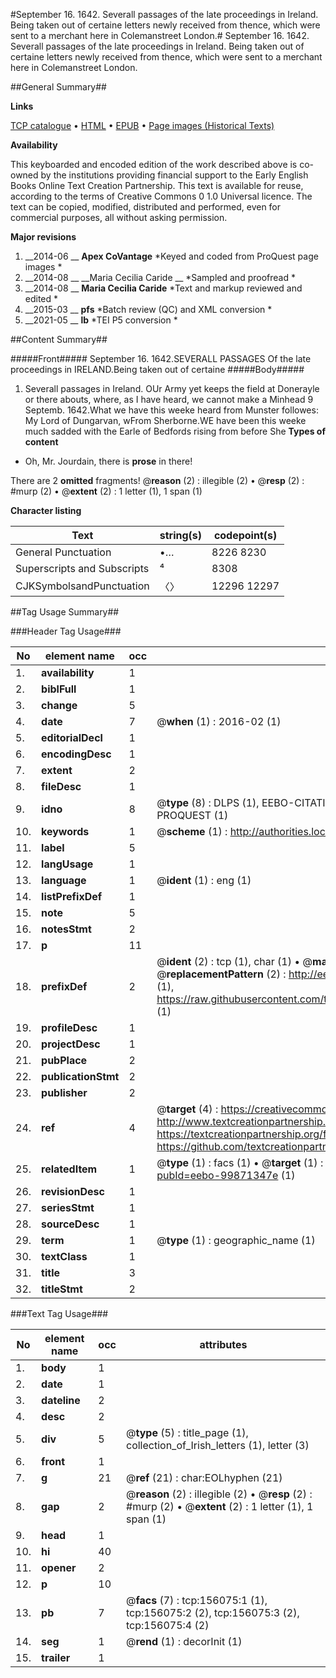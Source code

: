 #September 16. 1642. Severall passages of the late proceedings in Ireland. Being taken out of certaine letters newly received from thence, which were sent to a merchant here in Colemanstreet London.#
September 16. 1642. Severall passages of the late proceedings in Ireland. Being taken out of certaine letters newly received from thence, which were sent to a merchant here in Colemanstreet London.

##General Summary##

**Links**

[TCP catalogue](http://www.ota.ox.ac.uk/tcp/)  • 
[HTML](http://tei.it.ox.ac.uk/tcp/Texts-HTML/free/A92/A92994.html)  • 
[EPUB](http://tei.it.ox.ac.uk/tcp/Texts-EPUB/free/A92/A92994.epub) • 
[Page images (Historical Texts)](https://historicaltexts.jisc.ac.uk/eebo-99871347e)

**Availability**

This keyboarded and encoded edition of the work described above is co-owned by the
    institutions providing financial support to the Early English Books Online Text Creation
    Partnership. This text is available for reuse, according to the terms of  Creative Commons 0 1.0 Universal
    licence. The text can be copied, modified, distributed and performed, even for commercial
    purposes, all without asking permission.

**Major revisions**

1. __2014-06 __ __Apex CoVantage__ *Keyed and coded from ProQuest page images *
1. __2014-08 __ __Maria Cecilia Caride __ *Sampled and proofread *
1. __2014-08 __ __Maria Cecilia Caride__ *Text and markup reviewed and edited *
1. __2015-03 __ __pfs__ *Batch review (QC) and XML conversion *
1. __2021-05 __ __lb__ *TEI P5 conversion *

##Content Summary##

#####Front#####
September 16. 1642.SEVERALL PASSAGES Of the late proceedings in IRELAND.Being taken out of certaine 
#####Body#####

1. Severall passages in Ireland.
OUr Army yet keeps the field at Donerayle or there abouts, where, as I have heard, we cannot make a Minhead 9 Septemb. 1642.What we have this weeke heard from Munster followes: My Lord of Dungarvan, wFrom Sherborne.WE have been this weeke much sadded with the Earle of Bedfords rising from before She
**Types of content**

  * Oh, Mr. Jourdain, there is **prose** in there!

There are 2 **omitted** fragments! 
 @__reason__ (2) : illegible (2)  •  @__resp__ (2) : #murp (2)  •  @__extent__ (2) : 1 letter (1), 1 span (1)

**Character listing**


|Text|string(s)|codepoint(s)|
|---|---|---|
|General Punctuation|•…|8226 8230|
|Superscripts             and Subscripts|⁴|8308|
|CJKSymbolsandPunctuation|〈〉|12296 12297|

##Tag Usage Summary##

###Header Tag Usage###

|No|element name|occ|attributes|
|---|---|---|---|
|1.|__availability__|1||
|2.|__biblFull__|1||
|3.|__change__|5||
|4.|__date__|7| @__when__ (1) : 2016-02 (1)|
|5.|__editorialDecl__|1||
|6.|__encodingDesc__|1||
|7.|__extent__|2||
|8.|__fileDesc__|1||
|9.|__idno__|8| @__type__ (8) : DLPS (1), EEBO-CITATION (1), VID (1), EEBO-PROQUEST (1), STC (3), PROQUEST (1)|
|10.|__keywords__|1| @__scheme__ (1) : http://authorities.loc.gov/ (1)|
|11.|__label__|5||
|12.|__langUsage__|1||
|13.|__language__|1| @__ident__ (1) : eng (1)|
|14.|__listPrefixDef__|1||
|15.|__note__|5||
|16.|__notesStmt__|2||
|17.|__p__|11||
|18.|__prefixDef__|2| @__ident__ (2) : tcp (1), char (1)  •  @__matchPattern__ (2) : ([0-9\-]+):([0-9IVX]+) (1), (.+) (1)  •  @__replacementPattern__ (2) : http://eebo.chadwyck.com/downloadtiff?vid=$1&page=$2 (1), https://raw.githubusercontent.com/textcreationpartnership/Texts/master/tcpchars.xml#$1 (1)|
|19.|__profileDesc__|1||
|20.|__projectDesc__|1||
|21.|__pubPlace__|2||
|22.|__publicationStmt__|2||
|23.|__publisher__|2||
|24.|__ref__|4| @__target__ (4) : https://creativecommons.org/publicdomain/zero/1.0/ (1), http://www.textcreationpartnership.org/docs/. (1), https://textcreationpartnership.org/faq/#faq05 (1), https://github.com/textcreationpartnership (1)|
|25.|__relatedItem__|1| @__type__ (1) : facs (1)  •  @__target__ (1) : https://data.historicaltexts.jisc.ac.uk/view?pubId=eebo-99871347e (1)|
|26.|__revisionDesc__|1||
|27.|__seriesStmt__|1||
|28.|__sourceDesc__|1||
|29.|__term__|1| @__type__ (1) : geographic_name (1)|
|30.|__textClass__|1||
|31.|__title__|3||
|32.|__titleStmt__|2||


###Text Tag Usage###

|No|element name|occ|attributes|
|---|---|---|---|
|1.|__body__|1||
|2.|__date__|1||
|3.|__dateline__|2||
|4.|__desc__|2||
|5.|__div__|5| @__type__ (5) : title_page (1), collection_of_Irish_letters (1), letter (3)|
|6.|__front__|1||
|7.|__g__|21| @__ref__ (21) : char:EOLhyphen (21)|
|8.|__gap__|2| @__reason__ (2) : illegible (2)  •  @__resp__ (2) : #murp (2)  •  @__extent__ (2) : 1 letter (1), 1 span (1)|
|9.|__head__|1||
|10.|__hi__|40||
|11.|__opener__|2||
|12.|__p__|10||
|13.|__pb__|7| @__facs__ (7) : tcp:156075:1 (1), tcp:156075:2 (2), tcp:156075:3 (2), tcp:156075:4 (2)|
|14.|__seg__|1| @__rend__ (1) : decorInit (1)|
|15.|__trailer__|1||
